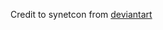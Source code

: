 Credit to synetcon from [deviantart](https://www.deviantart.com/synetcon/art/OSX-Yosemite-window-buttons-459868391)
